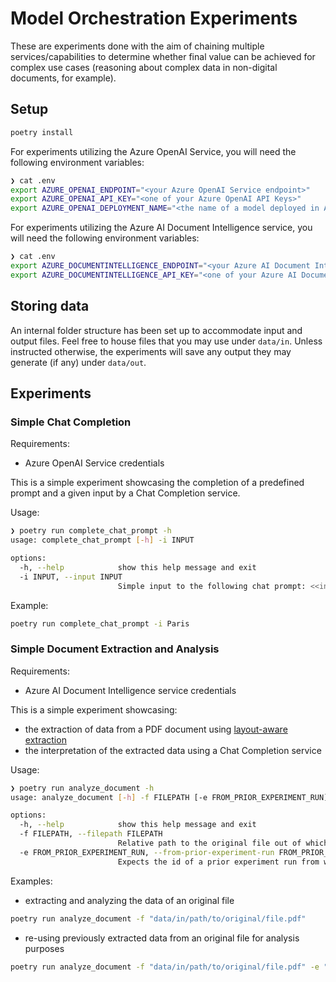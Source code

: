 # Model Orchestration Experiments

These are experiments done with the aim of chaining multiple services/capabilities to determine whether final value can be achieved for complex use cases (reasoning about complex data in non-digital documents, for example).

## Setup

```sh
poetry install
```

For experiments utilizing the Azure OpenAI Service, you will need the following environment variables:

```sh
❯ cat .env
export AZURE_OPENAI_ENDPOINT="<your Azure OpenAI Service endpoint>"
export AZURE_OPENAI_API_KEY="<one of your Azure OpenAI API Keys>"
export AZURE_OPENAI_DEPLOYMENT_NAME="<the name of a model deployed in Azure AI Foundry that can be used for chat completion, e.g. 'gpt-4'>>"
```

For experiments utilizing the Azure AI Document Intelligence service, you will need the following environment variables:

```sh
❯ cat .env
export AZURE_DOCUMENTINTELLIGENCE_ENDPOINT="<your Azure AI Document Intelligence service endpoint>"
export AZURE_DOCUMENTINTELLIGENCE_API_KEY="<one of your Azure AI Document Intelligence service API Keys>"
```

## Storing data
An internal folder structure has been set up to accommodate input and output files. Feel free to house files that you may use under `data/in`. Unless instructed otherwise, the experiments will save any output they may generate (if any) under `data/out`.

## Experiments

### Simple Chat Completion

Requirements:
- Azure OpenAI Service credentials

This is a simple experiment showcasing the completion of a predefined prompt and a given input by a Chat Completion service.

Usage:

```sh
❯ poetry run complete_chat_prompt -h
usage: complete_chat_prompt [-h] -i INPUT

options:
  -h, --help            show this help message and exit
  -i INPUT, --input INPUT
                        Simple input to the following chat prompt: <<input>> is the capital of
```

Example:
```sh
poetry run complete_chat_prompt -i Paris
```

### Simple Document Extraction and Analysis

Requirements:
- Azure AI Document Intelligence service credentials

This is a simple experiment showcasing:
- the extraction of data from a PDF document using [layout-aware extraction](https://learn.microsoft.com/en-us/azure/ai-services/document-intelligence/prebuilt/layout?view=doc-intel-4.0.0&tabs=rest%2Csample-code)
- the interpretation of the extracted data using a Chat Completion service

Usage:

```sh
❯ poetry run analyze_document -h
usage: analyze_document [-h] -f FILEPATH [-e FROM_PRIOR_EXPERIMENT_RUN]

options:
  -h, --help            show this help message and exit
  -f FILEPATH, --filepath FILEPATH
                        Relative path to the original file out of which data needs to be extracted and analyzed
  -e FROM_PRIOR_EXPERIMENT_RUN, --from-prior-experiment-run FROM_PRIOR_EXPERIMENT_RUN
                        Expects the id of a prior experiment run from which to re-use extracted data
```

Examples:

- extracting and analyzing the data of an original file
```sh
poetry run analyze_document -f "data/in/path/to/original/file.pdf"
```

- re-using previously extracted data from an original file for analysis purposes
```sh
poetry run analyze_document -f "data/in/path/to/original/file.pdf" -e "id of prior experiment run"
```
